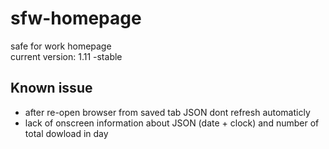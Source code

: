 # sfw-homepage
safe for work homepage  
current version: 1.11 -stable

## Known issue
* after re-open browser from saved tab JSON dont refresh automaticly
* lack of onscreen information about JSON (date + clock) and number of total dowload in day
